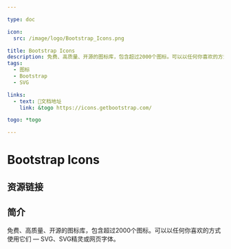 ```yaml
---

type: doc

icon:
  src: /image/logo/Bootstrap_Icons.png

title: Bootstrap Icons
description: 免费、高质量、开源的图标库，包含超过2000个图标。可以以任何你喜欢的方式使用它们 — SVG、SVG精灵或网页字体。
tags:
  - 图标
  - Bootstrap
  - SVG

links:
  - text: 📖文档地址
    link: &togo https://icons.getbootstrap.com/

togo: *togo

---
```


<ShowLogo />

# Bootstrap Icons

<ShowTags />

<ShowBreadcrumb />

## 资源链接

<ShowLinks />

## 简介

免费、高质量、开源的图标库，包含超过2000个图标。可以以任何你喜欢的方式使用它们 — SVG、SVG精灵或网页字体。
